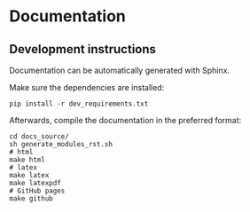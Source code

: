 # Documentation

## Development instructions

Documentation can be automatically generated with Sphinx.

Make sure the dependencies are installed:

```console
pip install -r dev_requirements.txt
```

Afterwards, compile the documentation in the preferred format:

```console
cd docs_source/
sh generate_modules_rst.sh
# html
make html
# latex
make latex
make latexpdf
# GitHub pages
make github
```
